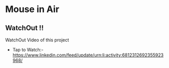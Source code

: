 # Mouse in Air
## WatchOut !!
WatchOut Video of this project
- Tap to Watch:-  https://www.linkedin.com/feed/update/urn:li:activity:6812312692355923968/
